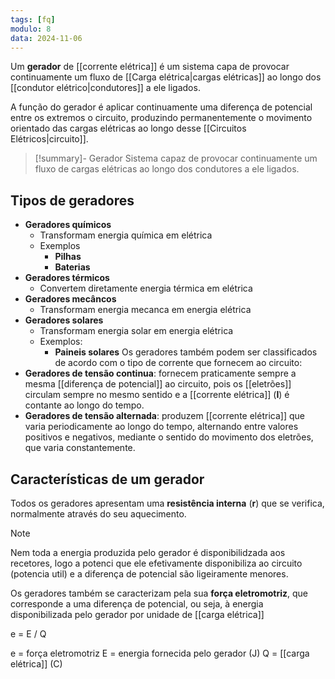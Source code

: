 ```yaml
---
tags: [fq]
modulo: 8
data: 2024-11-06
---
```


Um **gerador** de [[corrente elétrica]] é um sistema capa de provocar continuamente um fluxo de [[Carga elétrica|cargas elétricas]] ao longo dos [[condutor elétrico|condutores]] a ele ligados.

A função do gerador é aplicar continuamente uma diferença de potencial entre os extremos o circuito, produzindo permanentemente o movimento orientado das cargas elétricas ao longo desse [[Circuitos Elétricos|circuito]].

> [!summary]- Gerador
> Sistema capaz de provocar continuamente um fluxo de cargas elétricas ao longo dos condutores a ele ligados.

## Tipos de geradores

- **Geradores químicos**
	- Transformam energia química em elétrica
	- Exemplos
		- **Pilhas**
		- **Baterias**
- **Geradores térmicos**
	- Convertem diretamente energia térmica em elétrica
- **Geradores mecâncos**
	- Transformam energia mecanca em energia elétrica
- **Geradores solares**
	- Transformam energia solar em energia elétrica
	- Exemplos:
		- **Paineis solares**
Os geradores também podem ser classificados de acordo com o tipo de corrente que fornecem ao circuito:
- **Geradores de tensão continua**: fornecem praticamente sempre a mesma [[diferença de potencial]] ao circuito, pois os [[eletrões]] circulam sempre no mesmo sentido e a [[corrente elétrica]] (**I**) é contante ao longo do tempo.
- **Geradores de tensão alternada**: produzem [[corrente elétrica]] que varia periodicamente ao longo do tempo, alternando entre valores positivos e negativos, mediante o sentido do movimento dos eletrões, que varia constantemente.

## Características de um gerador

Todos os geradores apresentam uma **resistência interna** (**r**) que se verifica, normalmente através do seu aquecimento.

> [!note]
> Nem toda a energia produzida pelo gerador é disponibilidzada aos recetores, logo a potenci que ele efetivamente disponibiliza ao circuito (potencia util) e a diferença de potencial são ligeiramente menores.

Os geradores também se caracterizam pela sua **força eletromotriz**, que corresponde a uma diferença de potencial, ou seja, à energia disponibilizada pelo gerador por unidade de [[carga elétrica]]

e = E / Q

e = força eletromotriz
E = energia fornecida pelo gerador (J)
Q = [[carga elétrica]] (C)